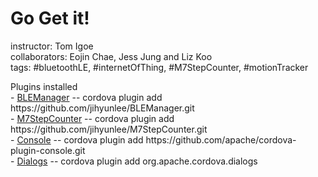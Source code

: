 Go Get it!
====

instructor: Tom Igoe<br/>
collaborators: Eojin Chae, Jess Jung and Liz Koo<br/>
tags: #bluetoothLE, #internetOfThing, #M7StepCounter, #motionTracker<br/>

<p>
Plugins installed<br/>
- <a href="https://github.com/jihyunlee/BLEManager">BLEManager</a> -- cordova plugin add https://github.com/jihyunlee/BLEManager.git<br/>
- <a href="https://github.com/jihyunlee/M7StepCounter">M7StepCounter</a> -- cordova plugin add https://github.com/jihyunlee/M7StepCounter.git<br/>
- <a href="https://github.com/apache/cordova-plugin-console">Console</a> -- cordova plugin add https://github.com/apache/cordova-plugin-console.git<br/>
- <a href="https://github.com/apache/cordova-plugin-dialogs/blob/master/doc/index.md">Dialogs</a> -- cordova plugin add org.apache.cordova.dialogs<br/>
</p>
